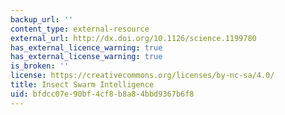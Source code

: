 ```yaml
---
backup_url: ''
content_type: external-resource
external_url: http://dx.doi.org/10.1126/science.1199780
has_external_licence_warning: true
has_external_license_warning: true
is_broken: ''
license: https://creativecommons.org/licenses/by-nc-sa/4.0/
title: Insect Swarm Intelligence
uid: bfdcc07e-90bf-4cf8-b8a8-4bbd9367b6f8
---
```

